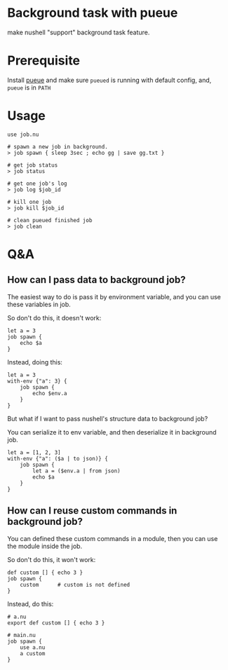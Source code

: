# Background task with pueue
make nushell "support" background task feature.

# Prerequisite
Install [pueue](https://github.com/Nukesor/pueue) and make sure `pueued` is running with default config, and, `pueue` is in `PATH`
# Usage
```nushell
use job.nu

# spawn a new job in background.
> job spawn { sleep 3sec ; echo gg | save gg.txt }

# get job status
> job status

# get one job's log
> job log $job_id

# kill one job
> job kill $job_id

# clean pueued finished job
> job clean
```

# Q&A
## How can I pass data to background job?

The easiest way to do is pass it by environment variable, and you can use these variables in job.

So don't do this, it doesn't work:
```nushell
let a = 3
job spawn {
    echo $a
}
```

Instead, doing this:
```nushell
let a = 3
with-env {"a": 3} {
    job spawn {
        echo $env.a
    }
}
```

But what if I want to pass nushell's structure data to background job?

You can serialize it to env variable, and then deserialize it in background job.

```nushell
let a = [1, 2, 3]
with-env {"a": ($a | to json)} {
    job spawn {
        let a = ($env.a | from json)
        echo $a
    }
}
```

## How can I reuse custom commands in background job?

You can defined these custom commands in a module, then you can use the module inside the job.

So don't do this, it won't work:
```nushell
def custom [] { echo 3 }
job spawn {
    custom      # custom is not defined
}
```

Instead, do this:
```nushell
# a.nu
export def custom [] { echo 3 }

# main.nu
job spawn {
    use a.nu
    a custom
}
```